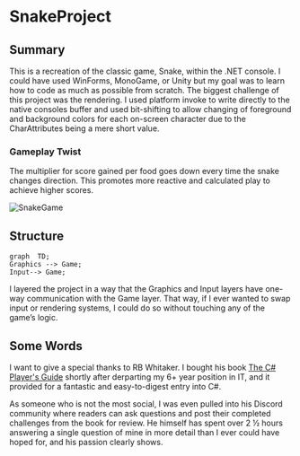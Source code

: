 # SnakeProject

## Summary
This is a recreation of the classic game, Snake, within the .NET console. I could have used WinForms, MonoGame, or Unity but my goal was to learn how to code as much as possible from scratch. The biggest challenge of this project was the rendering. I used platform invoke to write directly to the native consoles buffer and used bit-shifting to allow changing of foreground and background colors for each on-screen character due to the CharAttributes being a mere short value.

### Gameplay Twist
The multiplier for score gained per food goes down every time the snake changes direction. This promotes more reactive and calculated play to achieve higher scores.

![SnakeGame](https://user-images.githubusercontent.com/84935671/180485812-405c4797-a6dd-4141-9757-52fd049f5fdf.gif)

## Structure
```mermaid
graph  TD;  
Graphics --> Game;  
Input--> Game;  
```
I layered the project in a way that the Graphics and Input layers have one-way communication with the Game layer. That way, if I ever wanted to swap input or rendering systems, I could do so without touching any of the game’s logic.


## Some Words

I want to give a special thanks to RB Whitaker. I bought his book [The C# Player's Guide](https://www.amazon.com/C-Players-Guide-5th/dp/0985580151) shortly after derparting my 6+ year position in IT, and it provided for a fantastic and easy-to-digest entry into C#. 

As someone who is not the most social, I was even pulled into his Discord community where readers can ask questions and post their completed challenges from the book for review. He himself has spent over 2 ½ hours answering a single question of mine in more detail than I ever could have hoped for, and his passion clearly shows.
